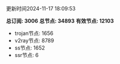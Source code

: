更新时间2024-11-17 18:09:53

**总订阅: 3006**
**总节点: 34893**
**有效节点: 12103**
- trojan节点: 1656
- v2ray节点: 8789
- ss节点: 1652
- ssr节点: 6
